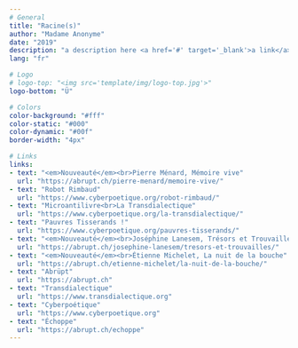 ```yaml
---
# General
title: "Racine(s)"
author: "Madame Anonyme"
date: "2019"
description: "a description here <a href='#' target='_blank'>a link</a> #hashtag or @tagyou"
lang: "fr"

# Logo
# logo-top: "<img src='template/img/logo-top.jpg'>"
logo-bottom: "Ü"

# Colors
color-background: "#fff"
color-static: "#000"
color-dynamic: "#00f"
border-width: "4px"

# Links
links:
- text: "<em>Nouveauté</em><br>Pierre Ménard, Mémoire vive"
  url: "https://abrupt.ch/pierre-menard/memoire-vive/"
- text: "Robot Rimbaud"
  url: "https://www.cyberpoetique.org/robot-rimbaud/"
- text: "Microantilivre<br>La Transdialectique"
  url: "https://www.cyberpoetique.org/la-transdialectique/"
- text: "Pauvres Tisserands !"
  url: "https://www.cyberpoetique.org/pauvres-tisserands/"
- text: "<em>Nouveauté</em><br>Joséphine Lanesem, Trésors et Trouvailles"
  url: "https://abrupt.ch/josephine-lanesem/tresors-et-trouvailles/"
- text: "<em>Nouveauté</em><br>Étienne Michelet, La nuit de la bouche"
  url: "https://abrupt.ch/etienne-michelet/la-nuit-de-la-bouche/"
- text: "Abrüpt"
  url: "https://abrupt.ch"
- text: "Transdialectique"
  url: "https://www.transdialectique.org"
- text: "Cyberpoétique"
  url: "https://www.cyberpoetique.org"
- text: "Échoppe"
  url: "https://abrupt.ch/echoppe"
---
```

